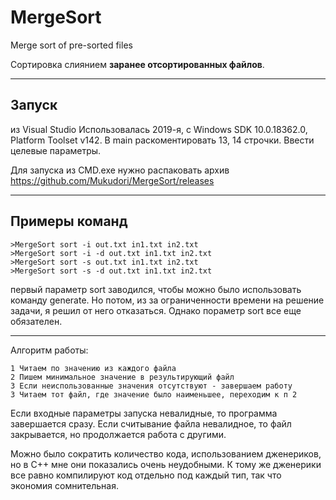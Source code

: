 # MergeSort
Merge sort of pre-sorted files

Сортировка слиянием <b>заранее отсортированных файлов</b>. 
**********************************************************************************
<h2>Запуск</h2> 

из Visual Studio
Использовалась 2019-я, с Windows SDK 10.0.18362.0, Platform Toolset v142.
В main раскоментировать 13, 14 строчки. Ввести целевые параметры. 

Для запуска из CMD.exe нужно распаковать архив https://github.com/Mukudori/MergeSort/releases

*************************************************************************************
<h2>Примеры команд</h2> 

```console
>MergeSort sort -i out.txt in1.txt in2.txt
>MergeSort sort -i -d out.txt in1.txt in2.txt
>MergeSort sort -s out.txt in1.txt in2.txt
>MergeSort sort -s -d out.txt in1.txt in2.txt
```


первый параметр sort заводился, чтобы можно было использовать команду generate. 
Но потом, из за ограниченности времени на решение задачи, я решил от него отказаться. 
Однако пораметр sort все еще обязателен.
******************************************************************************************
Алгоритм работы: 
```
1 Читаем по значению из каждого файла
2 Пишем минимальное значение в результирующий файл
3 Если неиспользованные значения отсутствуют - завершаем работу
3 Читаем тот файл, где значение было наименьшее, переходим к п 2
```

Если входные параметры запуска невалидные, то программа завершается сразу. 
Если считывание файла невалидное, то файл закрывается, но продолжается работа с другими. 

Можно было сократить количество кода, использованием дженериков, но в С++ мне они показались очень неудобными. 
К тому же дженерики все равно компилируют код отдельно под каждый тип, так что экономия сомнительная. 
